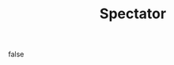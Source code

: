 ---
layout: photo
modal: true
thumb: https://csnapmediahost.github.io/assets1/Thumbs/Spectator.jpg
full: https://csnapmediahost.github.io/assets1/Render/Spectator.jpg
size: small
ar: landscape
body: false
title: "Spectator"
---